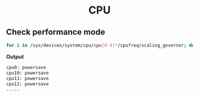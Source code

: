 <h1 style="text-align:center;"> CPU</p>

## Check performance mode

```bash
for i in /sys/devices/system/cpu/cpu[0-9]*/cpufreq/scaling_governor; do     cpu=$(basename "$(dirname "$(dirname "$i")")");     echo "$cpu: $(cat "$i")"; done
```

**Output**

```bash
cpu0: powersave
cpu10: powersave
cpu11: powersave
cpu12: powersave
.....
```

